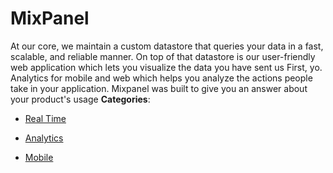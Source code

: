 # MixPanel


At our core, we maintain a custom datastore that queries your data in a fast, scalable, and reliable manner.  On top of that datastore is our user-friendly web application which lets you visualize the data you have sent us First, yo. Analytics for mobile and web which helps you analyze the actions people take in your application. Mixpanel was built to give you an answer about your product's usage
**Categories**:

- [Real Time](https://github/awesome-apis/awesome-apis#real-time)

- [Analytics](https://github/awesome-apis/awesome-apis#analytics)

- [Mobile](https://github/awesome-apis/awesome-apis#mobile)



